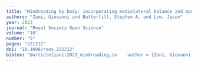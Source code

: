 ```yaml
--- 
title: "Mindreading by body: incorporating mediolateral balance and mouse-tracking measures to examine the motor basis of adults\\textquoteright{} false-belief tracking"
authors: "Zani, Giovanni and Butterfill, Stephen A. and Low, Jason"
year: 2023
journal: "Royal Society Open Science"
volume: "10"
number: "5"
pages: "221212"
doi: "10.1098/rsos.221212"
bibtex: "@article{zani:2023_mindreading,\n    author = {Zani, Giovanni and Butterfill, Stephen A. and Low, Jason},\n    doi = {10.1098/rsos.221212},\n    journal = {Royal Society Open Science},\n    month = {may 24},\n    number = {5},\n    pages = {221212},\n    publisher = {Royal Society},\n    title = {Mindreading by body: incorporating mediolateral balance and mouse-tracking measures to examine the motor basis of adults\\textquoteright{} false-belief tracking},\n    url = {https://royalsocietypublishing.org/doi/full/10.1098/rsos.221212},\n    volume = {10},\n    year = {2023},\n    bdsk-url-1 = {https://royalsocietypublishing.org/doi/full/10.1098/rsos.221212},\n    bdsk-url-2 = {https://doi.org/10.1098/rsos.221212}\n}\n\n"
---
```



